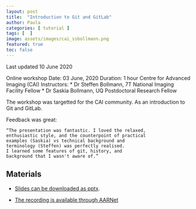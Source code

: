 ```yaml
---
layout: post
title:  "Introduction to Git and GitLab"
author: Paula
categories: [ tutorial ]
tags: [  ]
image: assets/images/cai_ssbollmann.png
featured: true
toc: false
---
```


Last updated 10 June 2020

Online workshop
Date: 03 June, 2020
Duration: 1 hour
Centre for Advanced Imaging (CAI)
Instructors:
    * Dr Steffen Bollmann, 7T National Imaging Facility Fellow
    * Dr Saskia Bollmann, UQ Postdoctoral Research Fellow

The workshop was targetted for the CAI community. As an introduction to Git and GitLab.

Feedback was great:

    “The presentation was fantastic. I loved the relaxed, 
    enthusiastic style, and the counterpoint of practical
    examples (Saskia) vs technical background and 
    terminology (Steffen) was perfectly realised. 
    I learned some features of git, history, and 
    background that I wasn't aware of.”

## Materials

* [Slides can be downloaded as pptx](_posts\2020UQ\CAIGit\CAI-gitlab.pptx).

* [The recording is available through AARNet](https://uqz.zoom.us/rec/share/yugqJo7wq29ORs_0yxDUZ_4qIY3Eaaa81igY-vEOn00gVaJSsKW5ipTf-9PlBKCq)


